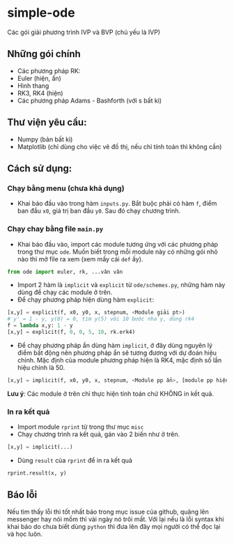 # simple-ode
Các gói giải phương trình IVP và BVP (chủ yếu là IVP)

## Những gói chính
- Các phương pháp RK:
- Euler (hiện, ẩn)
- Hình thang
- RK3, RK4 (hiện)
- Các phương pháp Adams - Bashforth (với s bất kì)

## Thư viện yêu cầu:
- Numpy (bản bất kì)
- Matplotlib (chỉ dùng cho việc vẽ đồ thị, nếu chỉ tính toán thì không cần)

## Cách sử dụng:
### Chạy bằng menu (chưa khả dụng)
- Khai báo đầu vào trong hàm `inputs.py`. Bắt buộc phải có hàm `f`, điểm ban đầu `x0`, giá trị ban đầu `y0`. Sau đó chạy chương trình.
### Chạy chay bằng file `main.py`
- Khai báo đầu vào, import các module tương ứng với các phương pháp trong thư mục `ode`. Muốn biết trong mỗi module này có những gói nhỏ nào thì mở file ra xem (xem mấy cái `def` ấy).
```python
from ode import euler, rk, ...vân vân
```
- Import 2 hàm là `implicit` và `explicit` từ `ode/schemes.py`, những hàm này dùng để chạy các module ở trên. 
- Để chạy phương pháp hiện dùng hàm `explicit`:
```python
[x,y] = explicit(f, x0, y0, x, stepnum, <Module giải pt>)
# y' = 1 - y, y(0) = 0, tìm y(5) với 10 bước nhảy, dùng rk4
f = lambda x,y: 1 - y
[x,y] = explicit(f, 0, 0, 5, 10, rk.erk4)
```
- Để chạy phương pháp ẩn dùng hàm `implicit`, ở đây dùng nguyên lý điểm bất động nên phương pháp ẩn sẽ tương đương với dự đoán hiệu chỉnh. Mặc định của module phương pháp hiện là RK4, mặc định số lần hiệu chỉnh là 50.
```python
[x,y] = implicit(f, x0, y0, x, stepnum, <Module pp ẩn>, [module pp hiện], [số lần hiệu chỉnh])
```
**Lưu ý**: Các module ở trên chỉ thực hiện tính toán chứ KHÔNG in kết quả. 
### In ra kết quả

- Import module `rprint` từ trong thư mục `misc`
- Chạy chương trình ra kết quả, gán vào 2 biến như ở trên.
```python
[x,y] = implicit(...)
```
- Dùng `result` của `rprint` để in ra kết quả
```python
rprint.result(x, y)
```

## Báo lỗi
Nếu tìm thấy lỗi thì tốt nhất báo trong mục issue của github, quăng lên messenger hay nói mồm thì vài ngày nó trôi mất. Với lại nếu là lỗi syntax khi khai báo do chưa biết dùng `python` thì đưa lên đây mọi người có thể đọc lại và học luôn.